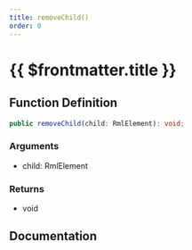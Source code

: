 ```yaml
---
title: removeChild()
order: 0
---
```


# {{ $frontmatter.title }}

<!--@include: ./removeChild_partial_header.md-->

## Function Definition

```ts
public removeChild(child: RmlElement): void;
```

### Arguments

* child: RmlElement

### Returns

* void

## Documentation

<!--@include: ./removeChild_partial_footer.md-->
